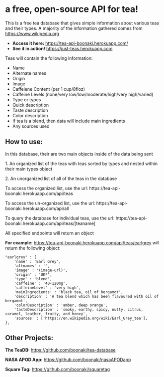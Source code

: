 # a free, open-source API for tea!
This is a free tea database that gives simple information about various teas and their types. A majority of the information gathered comes from https://www.wikipedia.org

- **Access it here:** https://tea-api-boonaki.herokuapp.com/
- **See it in action!** https://just-teas.herokuapp.com

<p>
 Teas will contain the following information:
</p>


- Name
- Alternate names
- Origin
- Image
- Caffeiene Content (per 1 cup/8floz)
- Caffeine Levels (none/very low/low/moderate/high/very high/varied)
- Type or types
- Quick description
- Taste description
- Color description
- If tea is a blend, then data will include main ingredients
- Any sources used

## How to use:

<p>In this database, their are two main objects inside of the data being sent</p>
<p>1. An organized list of the teas with teas sorted by types and nested within their main types object</p>
<p>2. An unorganized list of all of the teas in the database</p>
<p>To access the organized list, use the url: https://tea-api-boonaki.herokuapp.com/api/teas</p>
<p>To access the un-organized list, use the url: https://tea-api-boonaki.herokuapp.com/api/all</p>
<p>To query the database for individual teas, use the url: https://tea-api-boonaki.herokuapp.com/api/teas/[teaname]</p>

<p>All specified endpoints will return an object</p>

**For example:** https://tea-api-boonaki.herokuapp.com/api/teas/earlgrey will return the following object:
     
```
"earlgrey" : {
    'name' : 'Earl Grey',
    'altnames' : '',
    'image' : '(image-url)',
    'origin' : 'UK*',
    'type' : 'blend',
    'caffeine' : '40-120mg',
    'caffeineLevel' : 'very high',
    'mainIngredients' : 'black tea, oil of bergamot',
    'description' : 'A tea blend which has been flavoured with oil of bergamot',
    'colorDescription' : 'amber, deep orange',
    'tasteDescription' : 'smoky, earthy, spicy, nutty, citrus, caramel, leather, fruity, and honey',
    'sources' : ['https://en.wikipedia.org/wiki/Earl_Grey_tea'],
},
```

## Other Projects:

**The TeaDB:** https://github.com/boonaki/tea-database

**NASA APOD App:** https://github.com/boonaki/nasaAPODapp

**Square Tag:** https://github.com/boonaki/squaretag
